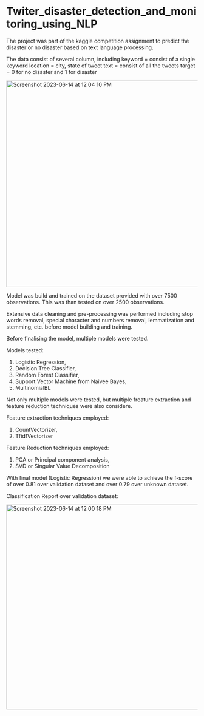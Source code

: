 # Twiter_disaster_detection_and_monitoring_using_NLP

The project was part of the kaggle competition assignment to predict the disaster or no disaster based on text language processing. 

The data consist of several column, including 
  keyword = consist of a single keyword
  location = city, state of tweet
  text = consist of all the tweets
  target = 0 for no disaster and 1 for disaster 


  <img width="544" alt="Screenshot 2023-06-14 at 12 04 10 PM" src="https://github.com/AnkitBaliyan1/NLP_Twiter_disaster_detection_and_monitoring/assets/86275544/a311bedc-38e9-4b92-a7d1-cc6ec35b5c82">



Model was build and trained on the dataset provided with over 7500 observations. This was than tested on over 2500 observations. 

Extensive data cleaning and pre-processing was performed including stop words removal, special character and numbers removal, lemmatization and stemming, etc. before model building and training. 

Before finalising the model, multiple models were tested. 

Models tested: 
  1. Logistic Regression,
  2. Decision Tree Classifier,
  3. Random Forest Classifier,
  4. Support Vector Machine from Naivee Bayes,
  5. MultinomialBL

Not only multiple models were tested, but multiple freature extraction and feature reduction techniques were also considere. 

Feature extraction techniques employed:
  1. CountVectorizer,
  2. TfidfVectorizer

Feature Reduction techniques employed:
  1. PCA or Principal component analysis,
  2. SVD or Singular Value Decomposition

With final model (Logistic Regression) we were able to achieve the f-score of over 0.81 over validation dataset and over 0.79 over unknown dataset. 



  Classification Report over validation dataset:
  
<img width="540" alt="Screenshot 2023-06-14 at 12 00 18 PM" src="https://github.com/AnkitBaliyan1/NLP_Twiter_disaster_detection_and_monitoring/assets/86275544/0b722a07-b045-476c-9dcd-ba944bdb96cd">
